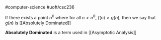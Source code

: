#computer-science 
#uoft/csc236 

If there exists a point $n^{0}$ where for all $n>n^{0}$, $f(n)>g(n)$, then we say that $g(n)$ is [[Absolutely Dominated]]

**Absolutely Dominated** is a term used in [[Asymptotic Analysis]]